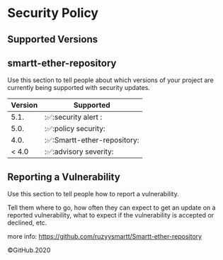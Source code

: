 # Security Policy

## Supported Versions
## smartt-ether-repository
Use this section to tell people about which versions of your project are
currently being supported with security updates.

| Version |         Supported          |
| ------- | -------------------------- |
| 5.1.    | :✅:security alert :       |
| 5.0.    | :✅:policy security:       |
| 4.0.    | :✅:Smartt-ether-repository:|
| < 4.0   | :✅:advisory severity:     |

## Reporting a Vulnerability

Use this section to tell people how to report a vulnerability.

Tell them where to go, how often they can expect to get an update on a
reported vulnerability, what to expect if the vulnerability is accepted or
declined, etc.

more info:
https://github.com/ruzyysmartt/Smartt-ether-repository

©️GitHub.2020
